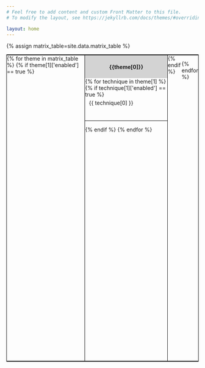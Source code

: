```yaml
---
# Feel free to add content and custom Front Matter to this file.
# To modify the layout, see https://jekyllrb.com/docs/themes/#overriding-theme-defaults

layout: home
--- 
```


{% assign matrix_table=site.data.matrix_table %}

<div class="flexbox">
{% for theme in matrix_table %}
{% if theme[1]['enabled'] == true %}

<div class="col">
<p class="theme"> {{theme[0]}}</p>
<div class="techniques">
 {% for technique in theme[1] %}
{% if technique[1]['enabled'] == true %}
 <a class="technique" href="/{{ technique[1]['file_loc'] }}">{{ technique[0] }}</a>

{% endif %}
 {% endfor %}

</div>


</div>
 {% endif %}

{% endfor %}
</div>



<style>
    table, caption, thead, tbody, td, tr{
        border: 1px solid black;
        padding: 1rem;
    }
    .flexbox{
        display: flex;
        width: 100%
        flex-wrap: nowrap;
        height: 50rem;
border-style: solid;
        border-color: black;
        border-width: 2px 1px 2px 1px;
          
        
        
    }
    .col{
height: 100%;
      border-style: solid;
        border-color: black;
        border-width: 0 1px 0 1px;
     
       
    }
    .theme{
        padding: 10px;
        font-weight: 700;
        background: lightgray;
        min-height: 5%;
        max-height: 25px;
        margin: 0;
        text-align: center;
        display: flex;
        justify-content: center;
        align-items: center;
    }
    .techniques{

        display: flex;
        flex-direction: column;
        flex-wrap: nowrap;
        height: 100%;

    }
    .col .technique{
        padding: 5px 10px;
        min-height: 50px;
        text-decoration: none;
        border-style: solid;
        border-color: black;
        border-width: 0 0 1px 0;
    }

    .col .technique:hover{
        background-color: #6699cc;
        color: white;

    }
</style>

<script src="jquery-3.3.1.min.js"></script>
<script>

    $("a").click(function(){
    $("table").each(function() {
        var $this = $(this);
        var newrows = [];
        $this.find("tr").each(function(){
            var i = 0;
            $(this).find("td").each(function(){
                i++;
                if(newrows[i] === undefined) { newrows[i] = $("<tr></tr>"); }
                newrows[i].append($(this));
            });
        });
        $this.find("tr").remove();
        $.each(newrows, function(){
            $this.append(this);
        });
    });
    
    return false;
});
</script>


